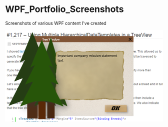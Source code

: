 # WPF_Portfolio_Screenshots
Screenshots of various WPF content I've created

![](images/WPF_Tree_Window.png)
